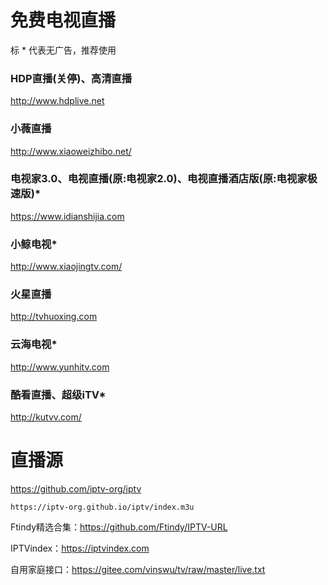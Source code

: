 # 免费电视直播

标 * 代表无广告，推荐使用

### HDP直播(关停)、高清直播  
http://www.hdplive.net

### 小薇直播  
http://www.xiaoweizhibo.net/

### 电视家3.0、电视直播(原:电视家2.0)、电视直播酒店版(原:电视家极速版)*  
https://www.idianshijia.com

### 小鲸电视*  
http://www.xiaojingtv.com/

### 火星直播  
http://tvhuoxing.com

### 云海电视*  
http://www.yunhitv.com

### 酷看直播、超级iTV*  
http://kutvv.com/


# 直播源

https://github.com/iptv-org/iptv

    https://iptv-org.github.io/iptv/index.m3u

Ftindy精选合集：https://github.com/Ftindy/IPTV-URL

IPTVindex：https://iptvindex.com

自用家庭接口：https://gitee.com/vinswu/tv/raw/master/live.txt
